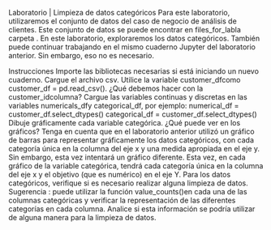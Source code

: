 Laboratorio | Limpieza de datos categóricos
Para este laboratorio, utilizaremos el conjunto de datos del caso de negocio de análisis de clientes. Este conjunto de datos se puede encontrar en files_for_labla carpeta . En este laboratorio, exploraremos los datos categóricos. También puede continuar trabajando en el mismo cuaderno Jupyter del laboratorio anterior. Sin embargo, eso no es necesario.

Instrucciones
Importe las bibliotecas necesarias si está iniciando un nuevo cuaderno.
Cargue el archivo csv. Utilice la variable customer_dfcomo customer_df = pd.read_csv().
¿Qué debemos hacer con la customer_idcolumna?
Cargue las variables continuas y discretas en las variables numericals_dfy categorical_df, por ejemplo:
numerical_df = customer_df.select_dtypes()
categorical_df = customer_df.select_dtypes()
Dibuje gráficamente cada variable categórica. ¿Qué puede ver en los gráficos? Tenga en cuenta que en el laboratorio anterior utilizó un gráfico de barras para representar gráficamente los datos categóricos, con cada categoría única en la columna del eje x y una medida apropiada en el eje y. Sin embargo, esta vez intentará un gráfico diferente. Esta vez, en cada gráfico de la variable categórica, tendrá cada categoría única en la columna del eje x y el objetivo (que es numérico) en el eje Y.
Para los datos categóricos, verifique si es necesario realizar alguna limpieza de datos. Sugerencia : puede utilizar la función value_counts()en cada una de las columnas categóricas y verificar la representación de las diferentes categorías en cada columna. Analice si esta información se podría utilizar de alguna manera para la limpieza de datos.
